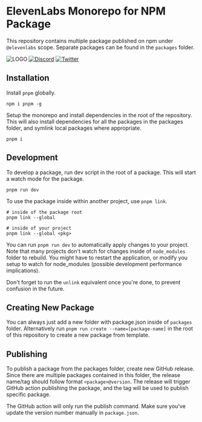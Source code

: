 # ElevenLabs Monorepo for NPM Package

This repository contains multiple package published on npm under `@elevenlabs` scope. 
Separate packages can be found in the `packages` folder.

![LOGO](https://github.com/elevenlabs/elevenlabs-python/assets/12028621/21267d89-5e82-4e7e-9c81-caf30b237683)
[![Discord](https://badgen.net/badge/black/ElevenLabs/icon?icon=discord&label)](https://discord.gg/elevenlabs)
[![Twitter](https://badgen.net/badge/black/elevenlabsio/icon?icon=twitter&label)](https://twitter.com/elevenlabsio)


## Installation

Install `pnpm` globally.

```shell
npm i pnpm -g
```

Setup the monorepo and install dependencies in the root of the repository.
This will also install dependencies for all the packages in the packages folder, and symlink local packages where appropriate.

```shell
pnpm i
```

## Development

To develop a package, run dev script in the root of a package.
This will start a watch mode for the package.

```shell
pnpm run dev
```

To use the package inside within another project, use `pnpm link`.

```shell
# inside of the package root
pnpm link --global

# inside of your project
pnpm link --global <pkg>
```

You can run `pnpm run dev` to automatically apply changes to your project. 
Note that many projects don't watch for changes inside of `node_modules` folder to rebuild.
You might have to restart the application, or modify you setup to watch for node_modules (possible development performance implications).


Don't forget to run the `unlink` equivalent once you're done, to prevent confusion in the future.

## Creating New Package

You can always just add a new folder with package.json inside of `packages` folder. 
Alternatively run `pnpm run create --name=[package-name]` in the root of this repository to create a new package from template.

## Publishing

To publish a package from the packages folder, create new GitHub release. 
Since there are multiple packages contained in this folder, the release name/tag should follow format `<package>@version`.
The release will trigger GitHub action publishing the package, and the tag will be used to publish specific package. 

The GitHub action will only run the publish command. Make sure you've update the version number manually in `package.json`.  

